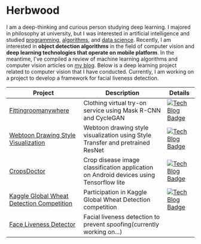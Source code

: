 # Herbwood

I am a deep-thinking and curious person studying deep learning. I majored in philosophy at university, but I was interested in artificial intelligence and studied [programming](https://github.com/herbwood/study_odds_ends), [algorithms](https://github.com/herbwood/study_algorithms), and [data science](https://github.com/herbwood/study_datascience). Recently, I am interested in **object detection algorithms** in the field of computer vision and **deep learning technologies that operate on mobile platform**. In the meantime, I've compiled a review of machine learning algorithms and computer vision articles on [my blog](https://herbwood.github.io/category/study/).
Below is a deep learning project related to computer vision that I have conducted. Currently, I am working on a project to develop a framework for facial liveness detection.

| Project                                                                                                | Description                                                                             | Details                                                                                                                                                                                                                                                     |
|--------------------------------------------------------------------------------------------------------|-----------------------------------------------------------------------------------------|-------------------------------------------------------------------------------------------------------------------------------------------------------------------------------------------------------------------------------------------------------------|
| [Fittingroomanywhere](https://github.com/herbwood/FittingroomAnywhere)                                 | Clothing virtual try-on service using Mask R-CNN and CycleGAN                           |           [![Tech Blog Badge](http://img.shields.io/badge/my%20blog-green?style=flat-square&logo=github&link=https://herbwood.github.io/study/2020/05/11/fittingroomanywhere/)](https://herbwood.github.io/study/2020/05/11/fittingroomanywhere/)           |
| [Webtoon Drawing Style Visualization](https://github.com/herbwood/webtoon_style_visualization)         | Webtoon drawing style visualization using Style Transfer and pretrained ResNet          |   [![Tech Blog Badge](http://img.shields.io/badge/my%20blog-green?style=flat-square&logo=github&link=https://herbwood.github.io/study/2020/06/23/webtoon-style-visualization/)](https://herbwood.github.io/study/2020/06/23/webtoon-style-visualization/)   |
| [CropsDoctor](https://github.com/herbwood/crops_doctor)                                                | Crop disease image classification application on Android devices using Tensorflow lite  |                   [![Tech Blog Badge](http://img.shields.io/badge/my%20blog-green?style=flat-square&logo=github&link=https://herbwood.github.io/study/2020/07/31/cropsdoctor/)](https://herbwood.github.io/study/2020/07/31/cropsdoctor/)                   |
| [Kaggle Global Wheat Detection Competition](https://github.com/herbwood/kaggle_global_wheat_detection) | Participation in Kaggle Global Wheat Detection competition                              | [![Tech Blog Badge](http://img.shields.io/badge/my%20blog-green?style=flat-square&logo=github&link=https://herbwood.github.io/study/2020/08/16/kaggle-global-wheat-detection/)](https://herbwood.github.io/study/2020/08/16/kaggle-global-wheat-detection/) |
| [Face Liveness Detector](https://github.com/herbwood/face_liveness_detector)                           | Facial liveness detection to prevent spoofing(currently working on...)                  |                                                                                                                                                                                                                                                             |
